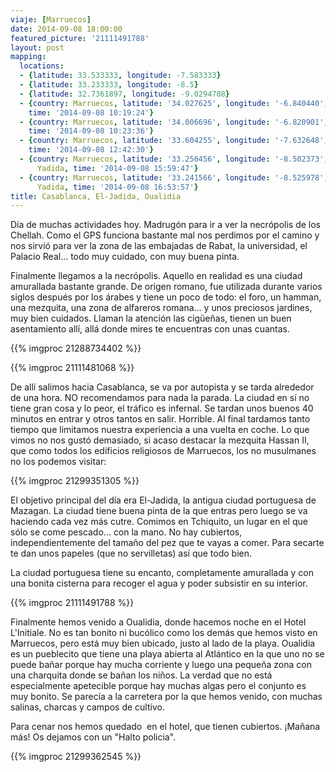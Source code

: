 ```yaml
---
viaje: [Marruecos]
date: 2014-09-08 18:00:00
featured_picture: '21111491788'
layout: post
mapping:
  locations:
  - {latitude: 33.533333, longitude: -7.583333}
  - {latitude: 33.233333, longitude: -8.5}
  - {latitude: 32.7361897, longitude: -9.0294708}
  - {country: Marruecos, latitude: '34.027625', longitude: '-6.840440', place: Rabat,
    time: '2014-09-08 10:19:24'}
  - {country: Marruecos, latitude: '34.006696', longitude: '-6.820901', place: Rabat,
    time: '2014-09-08 10:23:36'}
  - {country: Marruecos, latitude: '33.604255', longitude: '-7.632648', place: Casablanca,
    time: '2014-09-08 12:42:30'}
  - {country: Marruecos, latitude: '33.256456', longitude: '-8.502373', place: El
      Yadida, time: '2014-09-08 15:59:47'}
  - {country: Marruecos, latitude: '33.241566', longitude: '-8.525978', place: El
      Yadida, time: '2014-09-08 16:53:57'}
title: Casablanca, El-Jadida, Oualidia
---
```

Día de muchas actividades hoy. Madrugón para ir a ver la necrópolis de los Chellah. Como el GPS funciona bastante mal nos perdimos por el camino y nos sirvió para ver la zona de las embajadas de Rabat, la universidad, el Palacio Real... todo muy cuidado, con muy buena pinta.

Finalmente llegamos a la necrópolis. Aquello en realidad es una ciudad amurallada bastante grande. De origen romano, fue utilizada durante varios siglos después por los árabes y tiene un poco de todo: el foro, un hamman, una mezquita, una zona de alfareros romana... y unos preciosos jardines, muy bien cuidados. Llaman la atención las cigüeñas, tienen un buen asentamiento allí, allá donde mires te encuentras con unas cuantas.

{{% imgproc 21288734402 %}}

{{% imgproc 21111481068 %}}

De allí salimos hacia Casablanca, se va por autopista y se tarda alrededor de una hora. NO recomendamos para nada la parada. La ciudad en sí no tiene gran cosa y lo peor, el tráfico es infernal. Se tardan unos buenos 40 minutos en entrar y otros tantos en salir. Horrible. Al final tardamos tanto tiempo que limitamos nuestra experiencia a una vuelta en coche. Lo que vimos no nos gustó demasiado, si acaso destacar la mezquita Hassan II, que como todos los edificios religiosos de Marruecos, los no musulmanes no los podemos visitar:

{{% imgproc 21299351305 %}}

El objetivo principal del día era El-Jadida, la antigua ciudad portuguesa de Mazagan. La ciudad tiene buena pinta de la que entras pero luego se va haciendo cada vez más cutre. Comimos en Tchiquito, un lugar en el que sólo se come pescado... con la mano. No hay cubiertos, independientemente del tamaño del pez que te vayas a comer. Para secarte te dan unos papeles (que no servilletas) así que todo bien.

La ciudad portuguesa tiene su encanto, completamente amurallada y con una bonita cisterna para recoger el agua y poder subsistir en su interior.

{{% imgproc 21111491788 %}}

Finalmente hemos venido a Oualidia, donde hacemos noche en el Hotel L'Initiale. No es tan bonito ni bucólico como los demás que hemos visto en Marruecos, pero está muy bien ubicado, justo al lado de la playa. Oualidia es un pueblecito que tiene una playa abierta al Atlántico en la que uno no se puede bañar porque hay mucha corriente y luego una pequeña zona con una charquita donde se bañan los niños. La verdad que no está especialmente apetecible porque hay muchas algas pero el conjunto es muy bonito. Se parecía a la carretera por la que hemos venido, con muchas salinas, charcas y campos de cultivo.

Para cenar nos hemos quedado  en el hotel, que tienen cubiertos. ¡Mañana más! Os dejamos con un "Halto policia".

{{% imgproc 21299362545 %}}